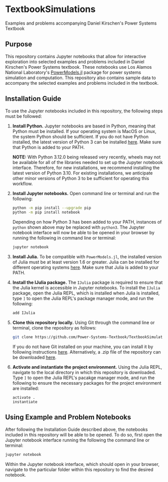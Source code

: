 # TextbookSimulations
Examples and problems accompanying Daniel Kirschen's Power Systems Textbook

## Purpose
This repository contains Jupyter notebooks that allow for interactive exploration into 
selected examples and problems included in Daniel Kirschen's Power Systems textbook. These 
notebooks use Los Alamos National Laboratory's 
[PowerModels.jl](https://github.com/lanl-ansi/PowerModels.jl) package for power systems 
simulation and computation. This repository also contains sample data to accompany the 
selected examples and problems included in the textbook.

## Installation Guide
To use the Jupyter notebooks included in this repository, the following steps must be 
followed:

1. **Install Python.** Jupyter notebooks are based in Python, meaning that Python must be 
installed. If your operating system is MacOS or Linux, the system Python should be 
sufficient. If you do not have Python installed, the latest version of Python 3 can be 
installed [here](https://www.python.org/downloads/). Make sure that Python is added to your 
PATH.

    **NOTE:** With Python 3.12.0 being released very recently, wheels may not be available 
    for all of the libraries needed to set up the Jupyter notebook interface. Therefore, 
    for new installations, we recommend installing the latest version of Python 3.10. For 
    existing installations, we anticipate other minor versions of Python 3 to be sufficient 
    for operating this workflow.

2. **Install Jupyter notebooks.** Open command line or terminal and run the following:

    ```sh
    python -m pip install --upgrade pip
    python -m pip install notebook
    ```

    Depending on how Python 3 has been added to your PATH, instances of `python` shown above 
    may be replaced with `python3`. The Jupyter notebook interface will now be able to be 
    opened in your browser by running the following in command line or terminal:
    
    ```sh
    jupyter notebook
    ```

3. **Install Julia.** To be compatible with `PowerModels.jl`, the installed version of 
Julia must be at least version 1.6 or greater. Julia can be installed for different 
operating systems [here](https://julialang.org/downloads/). Make sure that Julia is added 
to your PATH.

4. **Install the IJulia package.** The `IJulia` package is required to ensure that the 
Julia kernel is accessible in Jupyter notebooks. To install the `IJulia` package, open the 
Julia REPL, which is installed when Julia is installed, type `]` to open the Julia REPL's 
package manager mode, and run the following:

    ```julia
    add IJulia
    ```

5. **Clone this repository locally.** Using Git through the command line or terminal, clone 
the repository as follows:

    ```sh
    git clone https://github.com/Power-Systems-Textbook/TextbookSimulations.git
    ```
    
    If you do not have Git installed on your machine, you can install it by following 
    instructions [here](https://git-scm.com/book/en/v2/Getting-Started-Installing-Git). 
    Alternatively, a .zip file of the repository can be downloaded 
    [here](https://github.com/Power-Systems-Textbook/TextbookSimulations).

6. **Activate and instantiate the project environment.** Using the Julia REPL, navigate to 
the local directory in which this repository is downloaded. Type `]` to open the Julia 
REPL's pacakge manager mode, and run the following to ensure the necessary packages for the 
project environment are installed:

    ```
    activate .
    instantiate
    ```

## Using Example and Problem Notebooks
After following the Installation Guide described above, the notebooks included in this 
repository will be able to be opened. To do so, first open the Jupyter notebook interface 
running the following the command line or terminal:

```sh
jupyter notebook
```

Within the Jupyter notebook interface, which should open in your browser, navigate to the 
particular folder within this repository to find the desired notebook.
